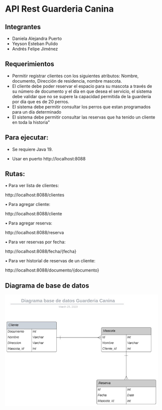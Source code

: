 # API Rest Guarderia Canina

## Integrantes
* Daniela Alejandra Puerto
* Yeyson Esteban Pulido
* Andrés Felipe Jiménez 

## Requerimientos
* Permitir registrar clientes con los siguientes atributos: Nombre, documento, Dirección de residencia, nombre mascota.
* El cliente debe poder reservar el espacio para su mascota a través de su número de documento y el día en que desea el servicio, el sistema debe validar que no se supere la capacidad permitida de la guardería por día que es de 20 perros.
* El sistema debe permitir consultar los perros que estan programados para un día determinado
* El sistema debe permitir consultar las reservas que ha tenido un cliente en toda la historia"

## Para ejecutar:

* Se requiere Java 19.

* Usar en puerto http://localhost:8088

## Rutas:

•	Para ver lista de clientes: 


http://localhost:8088/clientes

•	Para agregar cliente: 


http://localhost:8088/cliente

•	Para agregar reserva: 


http://localhost:8088/reserva

•	Para ver reservas por fecha: 


http://localhost:8088/fecha/{fecha}

•	Para ver historial de reservas de un cliente: 


http://localhost:8088/documento/{documento}

## Diagrama de base de datos
![Diagrama de base de datos](https://raw.githubusercontent.com/PixelNote/Guarderia-Canina/main/src/main/resources/Diagrama.jpeg)
